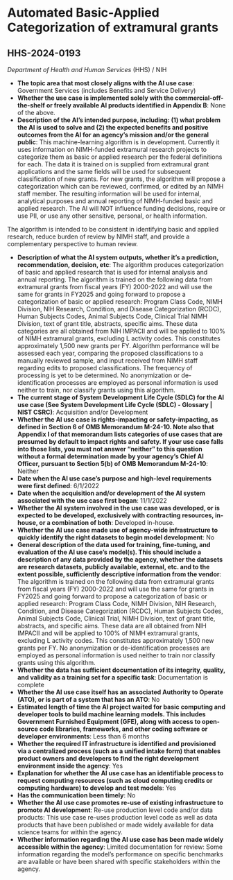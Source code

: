 # Automated Basic-Applied Categorization of extramural grants
## HHS-2024-0193
_Department of Health and Human Services_ (HHS) / NIH


+ **The topic area that most closely aligns with the AI use case**: Government Services (includes Benefits and Service Delivery)
+ **Whether the use case is implemented solely with the commercial-off-the-shelf or freely available AI products identified in Appendix B**: None of the above.
+ **Description of the AI’s intended purpose, including: (1) what problem the AI is used to solve and (2) the expected benefits and positive outcomes from the AI for an agency’s mission and/or the general public**: This machine-learning algorithm is in development. Currently it uses information on NIMH-funded extramural research projects to categorize them as basic or applied research per the federal definitions for each. The data it is trained on is supplied from extramural grant applications and the same fields will be used for subsequent classification of new grants. For new grants, the algorithm will propose a categorization which can be reviewed, confirmed, or edited by an NIMH staff member. The resulting information will be used for internal, analytical purposes and annual reporting of NIMH-funded basic and applied research. The AI will NOT influence funding decisions, require or use PII, or use any other sensitive, personal, or health information.

The algorithm is intended to be consistent in identifying basic and applied research, reduce burden of review by NIMH staff, and provide a complementary perspective to human review.
+ **Description of what the AI system outputs, whether it’s a prediction, recommendation, decision, etc**: The algorithm produces categorization of basic and applied research that is used for internal analysis and annual reporting. The algorithm is trained on the following data from extramural grants from fiscal years (FY) 2000-2022 and will use the same for grants in FY2025 and going forward to propose a categorization of basic or applied research: Program Class Code, NIMH Division, NIH Research, Condition, and Disease Categorization (RCDC), Human Subjects Codes, Animal Subjects Code, Clinical Trial NIMH Division, text of grant title, abstracts, specific aims. These data categories are all obtained from NIH IMPACII and will be applied to 100% of NIMH extramural grants, excluding L activity codes. This constitutes approximately 1,500 new grants per FY. Algorithm performance will be assessed each year, comparing the proposed classifications to a manually reviewed sample, and input received from NIMH staff regarding edits to proposed classifications. The frequency of processing is yet to be determined. No anonymization or de-identification processes are employed as personal information is used neither to train, nor classify grants using this algorithm.
+ **The current stage of System Development Life Cycle (SDLC) for the AI use case (See System Development Life Cycle (SDLC) - Glossary | NIST CSRC)**: Acquisition and/or Development
+ **Whether the AI use case is rights-impacting or safety-impacting, as defined in Section 6 of OMB Memorandum M-24-10. Note also that Appendix I of that memorandum lists categories of use cases that are presumed by default to impact rights and safety. If your use case falls into those lists, you must not answer “neither” to this question without a formal determination made by your agency’s Chief AI Officer, pursuant to Section 5(b) of OMB Memorandum M-24-10**: Neither
+ **Date when the AI use case’s purpose and high-level requirements were first defined**: 6/1/2022
+ **Date when the acquisition and/or development of the AI system associated with the use case first began**: 11/1/2022
+ **Whether the AI system involved in the use case was developed, or is expected to be developed, exclusively with contracting resources, in-house, or a combination of both**: Developed in-house.
+ **Whether the AI use case made use of agency-wide infrastructure to quickly identify the right datasets to begin model development**: No
+ **General description of the data used for training, fine-tuning, and evaluation of the AI use case’s model(s). This should include a description of any data provided by the agency, whether the datasets are research datasets, publicly available, external, etc. and to the extent possible, sufficiently descriptive information from the vendor**: The algorithm is trained on the following data from extramural grants from fiscal years (FY) 2000-2022 and will use the same for grants in FY2025 and going forward to propose a categorization of basic or applied research: Program Class Code, NIMH Division, NIH Research, Condition, and Disease Categorization (RCDC), Human Subjects Codes, Animal Subjects Code, Clinical Trial, NIMH Division, text of grant title, abstracts, and specific aims. These data are all obtained from NIH IMPACII and will be applied to 100% of NIMH extramural grants, excluding L activity codes. This constitutes approximately 1,500 new grants per FY. No anonymization or de-identification processes are employed as personal information is used neither to train nor classify grants using this algorithm.
+ **Whether the data has sufficient documentation of its integrity, quality, and validity as a training set for a specific task**: Documentation is complete
+ **Whether the AI use case itself has an associated Authority to Operate (ATO), or is part of a system that has an ATO**: No
+ **Estimated length of time the AI project waited for basic computing and developer tools to build machine learning models. This includes Government Furnished Equipment (GFE), along with access to open-source code libraries, frameworks, and other coding software or developer environments**: Less than 6 months
+ **Whether the required IT infrastructure is identified and provisioned via a centralized process (such as a unified intake form) that enables product owners and developers to find the right development environment inside the agency**: Yes
+ **Explanation for whether the AI use case has an identifiable process to request computing resources (such as cloud computing credits or computing hardware) to develop and test models**: Yes
+ **Has the communication been timely**: No
+ **Whether the AI use case promotes re-use of existing infrastructure to promote AI development**: Re-use production level code and/or data products: This use case re-uses production level code as well as data products that have been published or made widely available for data science teams for within the agency.
+ **Whether information regarding the AI use case has been made widely accessible within the agency**: Limited documentation for review: Some information regarding the model’s performance on specific benchmarks are available or have been shared with specific stakeholders within the agency.